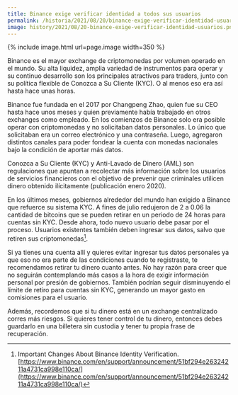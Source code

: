 ```yaml
---
title: Binance exige verificar identidad a todos sus usuarios
permalink: /historia/2021/08/20/binance-exige-verificar-identidad-usuarios
image: history/2021/08/20-binance-exige-verificar-identidad-usuarios.png
---
```


{% include image.html url=page.image width=350 %}

Binance es el mayor exchange de criptomonedas por volumen operado en el mundo. Su alta liquidez, amplia variedad de instrumentos para operar y su continuo desarrollo son los principales atractivos para traders, junto con su política flexible de Conozca a Su Cliente (KYC). O al menos eso era así hasta hace unas horas.

Binance fue fundada en el 2017 por Changpeng Zhao, quien fue su CEO hasta hace unos meses y quien previamente había trabajado en otros exchanges como empleado. En los comienzos de Binance solo era posible operar con criptomonedas y no solicitaban datos personales. Lo único que solicitaban era un correo electrónico y una contraseña. Luego, agregaron distintos canales para poder fondear la cuenta con monedas nacionales bajo la condición de aportar más datos.

Conozca a Su Cliente (KYC) y Anti-Lavado de Dinero (AML) son regulaciones que apuntan a recolectar más información sobre los usuarios de servicios financieros con el objetivo de prevenir que criminales utilicen dinero obtenido ilícitamente (publicación enero 2020).

En los últimos meses, gobiernos alrededor del mundo han exigido a Binance que refuerce su sistema KYC. A fines de julio redujeron de 2 a 0.06 la cantidad de bitcoins que se pueden retirar en un periodo de 24 horas para cuentas sin KYC. Desde ahora, todo nuevo usuario debe pasar por el proceso. Usuarios existentes también deben ingresar sus datos, salvo que retiren sus criptomonedas[^1].

Si ya tienes una cuenta allí y quieres evitar ingresar tus datos personales ya que eso no era parte de las condiciones cuando te registraste, te recomendamos retirar tu dinero cuanto antes. No hay razón para creer que no seguirán contemplando más casos a la hora de exigir información personal por presión de gobiernos. También podrían seguir disminuyendo el límite de retiro para cuentas sin KYC, generando un mayor gasto en comisiones para el usuario.

Además, recordemos que si tu dinero está en un exchange centralizado corres más riesgos. Si quieres tener control de tu dinero, entonces debes guardarlo en una billetera sin custodia y tener tu propia frase de recuperación.

[^1]: Important Changes About Binance Identity Verification. [https://www.binance.com/en/support/announcement/51bf294e26324211a4731ca998e110ca/](https://www.binance.com/en/support/announcement/51bf294e26324211a4731ca998e110ca/)